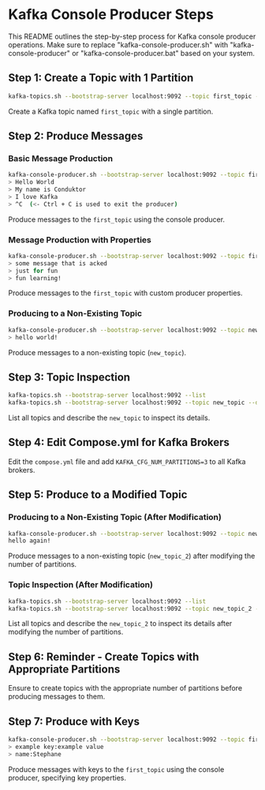 # Kafka Console Producer Steps

This README outlines the step-by-step process for Kafka console producer operations. Make sure to replace "kafka-console-producer.sh" with "kafka-console-producer" or "kafka-console-producer.bat" based on your system.

## Step 1: Create a Topic with 1 Partition

```bash
kafka-topics.sh --bootstrap-server localhost:9092 --topic first_topic --create --partitions 1
```

Create a Kafka topic named `first_topic` with a single partition.

## Step 2: Produce Messages

### Basic Message Production

```bash
kafka-console-producer.sh --bootstrap-server localhost:9092 --topic first_topic
> Hello World
> My name is Conduktor
> I love Kafka
> ^C  (<- Ctrl + C is used to exit the producer)
```

Produce messages to the `first_topic` using the console producer.

### Message Production with Properties

```bash
kafka-console-producer.sh --bootstrap-server localhost:9092 --topic first_topic --producer-property acks=all
> some message that is acked
> just for fun
> fun learning!
```

Produce messages to the `first_topic` with custom producer properties.

### Producing to a Non-Existing Topic

```bash
kafka-console-producer.sh --bootstrap-server localhost:9092 --topic new_topic
> hello world!
```

Produce messages to a non-existing topic (`new_topic`).

## Step 3: Topic Inspection

```bash
kafka-topics.sh --bootstrap-server localhost:9092 --list
kafka-topics.sh --bootstrap-server localhost:9092 --topic new_topic --describe
```

List all topics and describe the `new_topic` to inspect its details.

## Step 4: Edit Compose.yml for Kafka Brokers

Edit the `compose.yml` file and add `KAFKA_CFG_NUM_PARTITIONS=3` to all Kafka brokers.

## Step 5: Produce to a Modified Topic

### Producing to a Non-Existing Topic (After Modification)

```bash
kafka-console-producer.sh --bootstrap-server localhost:9092 --topic new_topic_2
hello again!
```

Produce messages to a non-existing topic (`new_topic_2`) after modifying the number of partitions.

### Topic Inspection (After Modification)

```bash
kafka-topics.sh --bootstrap-server localhost:9092 --list
kafka-topics.sh --bootstrap-server localhost:9092 --topic new_topic_2 --describe
```

List all topics and describe the `new_topic_2` to inspect its details after modifying the number of partitions.

## Step 6: Reminder - Create Topics with Appropriate Partitions

Ensure to create topics with the appropriate number of partitions before producing messages to them.

## Step 7: Produce with Keys

```bash
kafka-console-producer.sh --bootstrap-server localhost:9092 --topic first_topic --property parse.key=true --property key.separator=:
> example key:example value
> name:Stephane
```

Produce messages with keys to the `first_topic` using the console producer, specifying key properties.
